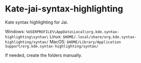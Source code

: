 # Kate-jai-syntax-highlighting
Kate syntax highlighting for Jai.

Windows: `%USERPROFILE%\AppData\Local\org.kde.syntax-highlighting\syntax\`
Linux:  `$HOME/.local/share/org.kde.syntax-highlighting/syntax/`
MacOS: `$HOME/Library/Application Support/org.kde.syntax-highlighting/syntax/`

If needed, create the folders manually.
